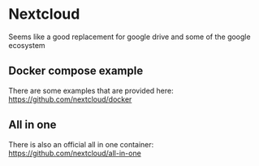 # Nextcloud

Seems like a good replacement for google drive
and some of the google ecosystem

## Docker compose example

There are some examples that are provided here:
<https://github.com/nextcloud/docker>

## All in one

There is also an official all in one container:
<https://github.com/nextcloud/all-in-one>

